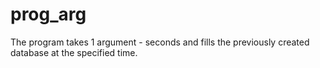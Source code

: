 # prog_arg

The program takes 1 argument - seconds and fills the previously created database at the specified time.
